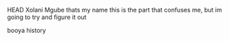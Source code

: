 HEAD
Xolani Mgube
thats my name
this is the part that confuses me, but im going to try and figure it out

booya
history
